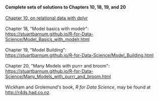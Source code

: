 #### Complete sets of solutions to Chapters 10, 18, 19, and 20

[Chapter 10, on relational data with dplyr](https://stuartbarnum.github.io/R-for-Data-Science/Relational_Data_Exercises.html) <br> 
<br>
Chapter 18, "Model basics with modelr": <br>
<https://stuartbarnum.github.io/R-for-Data-Science/Model_Basics_with_modelr.html>  <br>
<br>
Chapter 19, "Model Building": <br>
<https://stuartbarnum.github.io/R-for-Data-Science/Model_Building.html> <br>
<br>
Chapter 20, "Many Models with purrr and broom": <br>
<https://stuartbarnum.github.io/R-for-Data-Science/Many_Models_with_purrr_and_broom.html> <br>
<br>
Wickham and Grolemund's book, *R for Data Science*, may be found at <http://r4ds.had.co.nz>.
